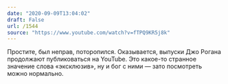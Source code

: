 ```yaml
---
date: "2020-09-09T13:04:02"
draft: False
url: /1544
source: "https://www.youtube.com/watch?v=fTPQ9KR5j8k"
---
```


Простите, был неправ, поторопился. Оказывается, выпуски Джо Рогана продолжают публиковаться на YouTube. Это какое-то странное значение слова «эксклюзив», ну и бог с ними — зато посмотреть можно нормально.
